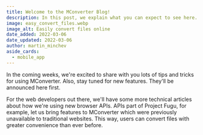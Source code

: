 ```yaml
---
title: Welcome to the MConverter Blog!
description: In this post, we explain what you can expect to see here.
image: easy_convert_files.webp
image_alt: Easily convert files online
date_added: 2022-03-06
date_updated: 2022-03-06
author: martin_minchev
aside_cards:
  - mobile_app
---
```


In the coming weeks, we're excited to share with you lots of tips and tricks for using MConverter. Also, stay tuned for new features. They'll be announced here first.

For the web developers out there, we'll have some more technical articles about how we're using new browser APIs. APIs part of Project Fugu, for example, let us bring features to MConverter which were previously unavailable to traditional websites. This way, users can convert files with greater convenience than ever before.